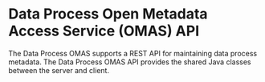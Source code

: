 <!-- SPDX-License-Identifier: Apache-2.0 -->

# Data Process Open Metadata Access Service (OMAS) API

The Data Process OMAS supports a REST API for maintaining data process metadata.
The Data Process OMAS API provides the shared Java classes between the
server and client.